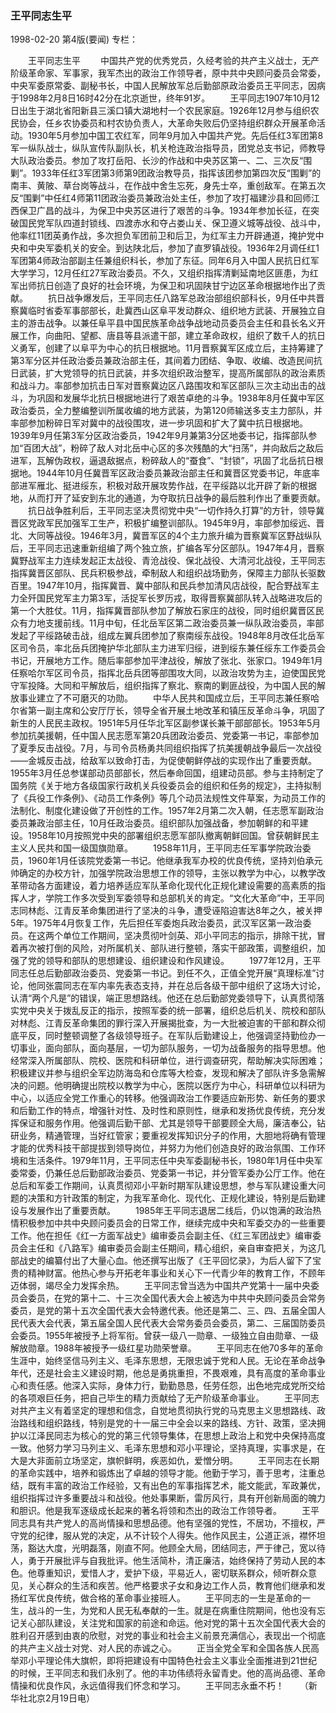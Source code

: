 ### 王平同志生平

1998-02-20
第4版(要闻)
专栏：

　　王平同志生平
　　中国共产党的优秀党员，久经考验的共产主义战士，无产阶级革命家、军事家，我军杰出的政治工作领导者，原中共中央顾问委员会常委，中央军委原常委、副秘书长，中国人民解放军总后勤部原政治委员王平同志，因病于1998年2月8日16时42分在北京逝世，终年91岁。
　　王平同志1907年10月12日出生于湖北省阳新县三溪口镇大湖地村一个农民家庭。1926年12月参与组织农民协会，任乡农协委员和村农协负责人，大革命失败后仍坚持组织群众开展革命活动。1930年5月参加中国工农红军，同年9月加入中国共产党。先后任红3军团第8军一纵队战士，纵队宣传队副队长，机关枪连政治指导员，团党总支书记，师教导大队政治委员。参加了攻打岳阳、长沙的作战和中央苏区第一、二、三次反“围剿”。1933年任红3军团第3师第9团政治教导员，指挥该团参加第四次反“围剿”的南丰、黄陂、草台岗等战斗，在作战中舍生忘死，身先士卒，重创敌军。在第五次反“围剿”中任红4师第11团政治委员兼政治处主任，参加了攻打福建沙县和回师江西保卫广昌的战斗，为保卫中央苏区进行了艰苦的斗争。1934年参加长征，在突破国民党军队四道封锁线、四渡赤水和夺占娄山关、保卫遵义城等战役、战斗中，他率红11团英勇作战，多次担负军团前卫和后卫，为红军主力开辟通道，掩护党中央和中央军委机关的安全。到达陕北后，参加了直罗镇战役。1936年2月调任红1军团第4师政治部副主任兼组织科长，参加了东征。同年6月入中国人民抗日红军大学学习，12月任红27军政治委员。不久，又组织指挥清剿延南地区匪患，为红军出师抗日创造了良好的社会环境，为保卫和巩固陕甘宁边区革命根据地作出了贡献。
　　抗日战争爆发后，王平同志任八路军总政治部组织部科长，9月任中共晋察冀临时省委军事部部长，赴冀西山区阜平发动群众、组织地方武装、开展独立自主的游击战争。以兼任阜平县中国民族革命战争战地动员委员会主任和县长名义开展工作，向曲阳、望都、唐县等县派遣干部，建立革命政权，组织了数千人的抗日义勇军，创建了以阜平为中心的抗日根据地。11月晋察冀军区成立后，主持筹建了第3军分区并任政治委员兼政治部主任，其间着力团结、争取、收编、改造民间抗日武装，扩大党领导的抗日武装，并多次组织政治整军，提高所属部队的政治素质和战斗力。率部参加抗击日军对晋察冀边区八路围攻和军区部队三次主动出击的战斗，为巩固和发展华北抗日根据地进行了艰苦卓绝的斗争。1938年8月任冀中军区政治委员，全力整编整训所属收编的地方武装，为第120师输送多支主力部队，并率部参加粉碎日军对冀中的战役围攻，进一步巩固和扩大了冀中抗日根据地。1939年9月任第3军分区政治委员，1942年9月兼第3分区地委书记，指挥部队参加“百团大战”，粉碎了敌人对北岳中心区的多次残酷的大“扫荡”，并向敌后之敌后进军，瓦解伪政权，逼退敌据点，粉碎敌人的“蚕食”、“封锁”，巩固了北岳抗日根据地。1944年10月任冀晋军区政治委员兼政治部主任和冀晋区党委书记，年底率部进军雁北、挺进绥东，积极对敌开展攻势作战，在平绥路以北开辟了新的根据地，从而打开了延安到东北的通道，为夺取抗日战争的最后胜利作出了重要贡献。
　　抗日战争胜利后，王平同志坚决贯彻党中央“一切作持久打算”的方针，领导冀晋区党政军民加强军工生产，积极扩编整训部队。1945年9月，率部参加绥远、晋北、大同等战役。1946年3月，冀晋军区的4个主力旅升编为晋察冀军区野战纵队后，王平同志迅速重新组编了两个独立旅，扩编各军分区部队。1947年4月，晋察冀野战军主力连续发起正太战役、青沧战役、保北战役、大清河北战役，王平同志指挥冀晋区部队、民兵积极参战，牵制敌人和组织战场勤务，保障主力部队长驱数百里。1947年10月，指挥冀晋、冀中部队和民兵参加清风店战役，配合野战军主力全歼国民党军主力第3军，活捉军长罗历戎，取得晋察冀部队转入战略进攻后的第一个大胜仗。11月，指挥冀晋部队参加了解放石家庄的战役，同时组织冀晋区民众有力地支援前线。11月中旬，任北岳军区第二政治委员兼一纵队政治委员，率部发起了平绥路破击战，组成左翼兵团参加了察南绥东战役。1948年8月改任北岳军区司令员，率北岳兵团掩护华北部队主力进军归绥，进到绥东兼任绥东工作委员会书记，开展地方工作。随后率部参加平津战役，解放了张北、张家口。1949年1月任察哈尔军区司令员，指挥北岳兵团等部围攻大同，以政治攻势为主，迫使国民党守军投降。大同和平解放后，组织指挥了察北、察南的剿匪战役，为中国人民的解放事业建立了不可磨灭的功勋。
　　中华人民共和国成立后，王平同志兼任察哈尔省第一副主席和公安厅厅长，领导全省开展土地改革和镇压反革命斗争，巩固了新生的人民民主政权。1951年5月任华北军区副参谋长兼干部部部长。1953年5月参加抗美援朝，任中国人民志愿军第20兵团政治委员、党委第一书记，率部参加了夏季反击战役。7月，与司令员杨勇共同组织指挥了抗美援朝战争最后一次战役——金城反击战，给敌军以致命打击，为促使朝鲜停战的实现作出了重要贡献。1955年3月任总参谋部动员部部长，然后奉命回国，组建动员部。参与主持制定了国务院《关于地方各级国家行政机关兵役委员会的组织和任务的规定》，主持拟制了《兵役工作条例》、《动员工作条例》等几个动员法规性文件草案，为动员工作的法制化、制度化建设做了开创性的工作。1957年2月第二次入朝，任志愿军副政治委员兼政治部主任，10月任政治委员。组织部队加强战备，参加朝鲜的和平建设。1958年10月按照党中央的部署组织志愿军部队撤离朝鲜回国。曾获朝鲜民主主义人民共和国一级国旗勋章。
　　1958年11月，王平同志任军事学院政治委员，1960年1月任该院党委第一书记。他继承我军办校的优良传统，坚持刘伯承元帅确定的办校方针，加强学院政治思想工作的领导，主张以教学为中心，以教学改革带动各方面建设，着力培养适应军队革命化现代化正规化建设需要的高素质的指挥人才，学院工作多次受到军委领导和总部机关的肯定。“文化大革命”中，王平同志同林彪、江青反革命集团进行了坚决的斗争，遭受诬陷迫害达8年之久，被关押5年。1975年4月恢复工作，先后担任军委炮兵政治委员，武汉军区第一政治委员。在这两个单位工作期间，坚决贯彻叶剑英、邓小平同志的指示，排除干扰，冒着再次被打倒的风险，对所属机关、部队进行整顿，落实干部政策，调整组织，加强了党的领导和部队的思想建设、组织建设和作风建设。
　　1977年12月，王平同志任总后勤部政治委员、党委第一书记。到任不久，正值全党开展“真理标准”讨论，他同张震同志在军内率先表态支持，并在总后各级干部中组织了这场大讨论，认清“两个凡是”的错误，端正思想路线。他还在总后勤部党委领导下，认真贯彻落实党中央关于拨乱反正的指示，按照军委的统一部署，组织总后机关、院校和部队对林彪、江青反革命集团的罪行深入开展揭批查，为一大批被迫害的干部和群众彻底平反，同时整顿调整了各级领导班子。在军队后勤建设上，他强调坚持勤俭办一切事业，面向部队，面向基层，一切为部队服务，一切为战备服务的指导思想。他经常深入所属部队、院校、医院和科研单位，进行调查研究，帮助解决实际困难；积极建议并参与组织全军边防海岛和仓库等大检查，发现和解决了部队许多急需解决的问题。他明确提出院校以教学为中心，医院以医疗为中心，科研单位以科研为中心，以适应全党工作重心的转移。他强调政治工作要适应新形势、新任务的要求和后勤工作的特点，增强针对性、及时性和原则性，继承和发扬优良传统，充分发挥保证和服务作用。他强调后勤干部、尤其是领导干部要顾全大局，廉洁奉公，钻研业务，精通管理，当好红管家；要重视发挥知识分子的作用，大胆地将确有管理才能的优秀科技干部提拔到领导岗位，并努力为他们创造良好的政治氛围、工作环境和生活条件。1979年11月，王平同志任中央军委副秘书长，1980年1月任中央军委常委，仍兼任总后勤部政治委员、党委第一书记，并分管军委办公厅工作。他在总后和军委工作期间，认真贯彻邓小平新时期军队建设思想，参与军队建设重大问题的决策和方针政策的制定，为我军革命化、现代化、正规化建设，特别是后勤建设与发展作出了重要贡献。
　　1985年王平同志退居二线后，仍以饱满的政治热情积极参加中共中央顾问委员会的日常工作，继续完成中央和军委交办的一些重要工作。他在担任《红一方面军战史》编审委员会副主任、《红三军团战史》编审委员会主任和《八路军》编审委员会副主任期间，精心组织，亲自审查把关，为这几部战史的编纂付出了大量心血。他还撰写出版了《王平回忆录》，为后人留下了宝贵的精神财富。他热心参与开拓老年事业和关心下一代青少年的教育工作，不顾年迈体弱，竭尽全力发挥余热。
　　王平同志曾当选为中国共产党第十一届中央委员会委员，在党的第十二、十三次全国代表大会上被选为中共中央顾问委员会常务委员，是党的第十五次全国代表大会特邀代表。他还是第二、三、四、五届全国人民代表大会代表，第五届全国人民代表大会常务委员会委员，第二、三届国防委员会委员。1955年被授予上将军衔。曾获一级八一勋章、一级独立自由勋章、一级解放勋章。1988年被授予一级红星功勋荣誉章。
　　王平同志在他70多年的革命生涯中，始终坚信马列主义、毛泽东思想，无限忠诚于党和人民。无论在革命战争年代，还是社会主义建设时期，他总是勇挑重担，不畏艰难，具有高度的革命事业心和责任感。他深入实际，身体力行，勤勤恳恳，任劳任怨，出色地完成党所交给的各项艰巨任务，把自己毕生的精力贡献给了无产阶级革命事业。
　　王平同志对共产主义有着坚定的理想和信念，自觉地贯彻执行党的马克思主义思想路线、政治路线和组织路线，特别是党的十一届三中全会以来的路线、方针、政策，坚决拥护以江泽民同志为核心的党的第三代领导集体，在思想上政治上和党中央保持高度一致。他努力学习马列主义、毛泽东思想和邓小平理论，坚持真理，实事求是，在大是大非面前立场坚定，旗帜鲜明，疾恶如仇，爱憎分明。
　　王平同志在长期的革命实践中，培养和锻炼出了卓越的领导才能。他勤于学习，善于思考，注重总结，既有丰富的政治工作经验，又有出色的军事指挥艺术，能文能武，军政兼优，组织指挥过许多重要战斗和战役。他处事果断，雷厉风行，具有开创新局面的魄力和胆识。他是我军逐级成长起来的著名将领和杰出的政治工作领导者。
　　王平同志具有共产党人的高尚情操和思想品德。他有坚强的党性，不居功，不擅权，严守党的纪律，服从党的决定，从不计较个人得失。他作风民主，公道正派，襟怀坦荡，豁达大度，光明磊落，刚直不阿。他顾全大局，团结同志，严于律己，宽以待人，勇于开展批评与自我批评。他生活简朴，清正廉洁，始终保持了劳动人民的本色。他尊重知识，爱惜人才，爱护下级，平易近人，密切联系群众，倾听群众意见，关心群众的生活和疾苦。他严格要求子女和身边工作人员，教育他们继承和发扬红军优良传统，做合格的革命事业接班人。
　　王平同志的一生是革命的一生，战斗的一生，为党和人民无私奉献的一生。就是在病重住院期间，他也没有忘记关心部队建设，关注党和国家的前途和命运。他对党的第十五次全国代表大会的胜利召开感到由衷的欣慰，对党的事业和社会主义前景充满信心，表现出一个彻底的共产主义战士对党、对人民的赤诚之心。
　　正当全党全军和全国各族人民高举邓小平理论伟大旗帜，即将把建设有中国特色社会主义事业全面推进到21世纪的时候，王平同志和我们永别了。他的丰功伟绩将永留青史。他的高尚品德、革命情操和优良作风，永远值得我们怀念和学习。
　　王平同志永垂不朽！
　　（新华社北京2月19日电）
